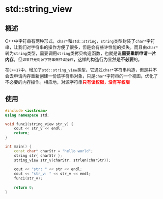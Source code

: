 # std::string_view
## 概述
C++中字符串有两种形式，`char*`和`std::string`，`string`类型封装了`char*`字符串，让我们对字符串的操作方便了很多，但是会有些许性能的损失，而且由`char*`转为`string`类型，需要调用`string`类拷贝构造函数，也就是说**需要重新申请一片内存**，但`如果只是对源字符串做只读操作`，这样的构造行为显然是**不必要**的。

在`C++17`中，增加了`std::string_view`类型，它通过`char*`字符串构造，但是并不会去申请内存重新创建一份该字符串对象，只是`char*`字符串的一个视图，优化了不必要的内存操作。相应地，对源字符串<b style="color:red">只有读权限，没有写权限</b>

## 使用

```C++
#include <iostream>
using namespace std;

void func1(string_view str_v) {
    cout << str_v << endl;
    return;
}

int main() {
    const char* charStr = "hello world";
    string str{ charStr };
    string_view str_v(charStr, strlen(charStr));
  
    cout << "str: " << str << endl;
    cout << "str_v: " << str_v << endl;
    func1(str_v);
  
    return 0;
}
```
